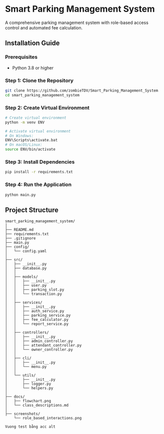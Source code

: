 # Smart Parking Management System

A comprehensive parking management system with role-based access control and automated fee calculation.

## Installation Guide

### Prerequisites
- Python 3.8 or higher

### Step 1: Clone the Repository
```bash
git clone https://github.com/zombieTDV/Smart_Parking_Management_System.git
cd smart_parking_management_system
```

### Step 2: Create Virtual Environment
```bash
# Create virtual environment
python -m venv ENV

# Activate virtual environment
# On Windows:
ENV\Scripts\activate.bat
# On macOS/Linux:
source ENV/bin/activate
```

### Step 3: Install Dependencies
```bash
pip install -r requirements.txt
```

### Step 4: Run the Application
```bash
python main.py
```

## Project Structure

```
smart_parking_management_system/
│
├── README.md
├── requirements.txt
├── .gitignore
├── main.py
├── config/
│   └── config.yaml
│
├── src/
│   ├── __init__.py
│   ├── database.py
│   │
│   ├── models/
│   │   ├── __init__.py
│   │   ├── user.py
│   │   ├── parking_slot.py
│   │   └── transaction.py
│   │   
│   ├── services/
│   │   ├── __init__.py
│   │   ├── auth_service.py
│   │   ├── parking_service.py
│   │   ├── fee_calculator.py
│   │   └── report_service.py
│   │
│   ├── controllers/
│   │   ├── __init__.py
│   │   ├── admin_controller.py
│   │   ├── attendant_controller.py
│   │   └── owner_controller.py
│   │
│   ├── cli/
│   │   ├── __init__.py
│   │   └── menu.py
│   │
│   └── utils/
│       ├── __init__.py
│       ├── logger.py
│       └── helpers.py
│
├── docs/
│   ├── flowchart.png
│   └── class_descriptions.md
│
├── screenshots/
    └── role_based_interactions.png

Vuong test bằng acc alt